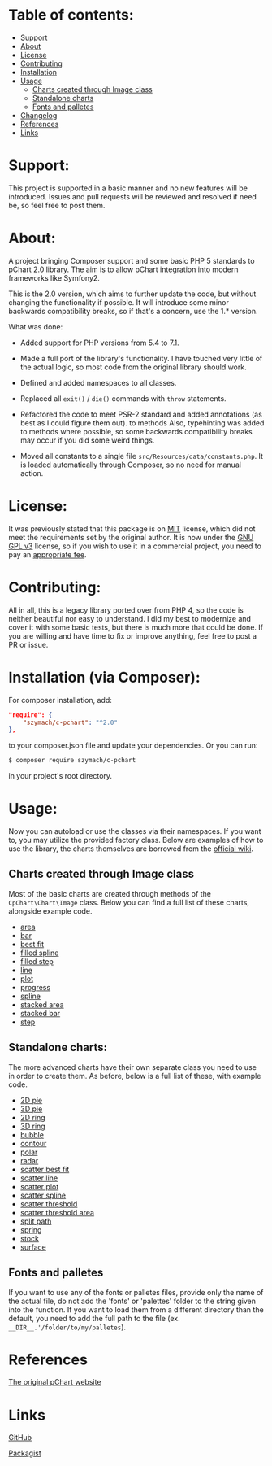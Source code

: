 Table of contents:
==================
* [Support](#support)
* [About](#about)
* [License](#license)
* [Contributing](#contributing)
* [Installation](#installation-via-composer)
* [Usage](#usage)
    - [Charts created through Image class](#charts-created-through-image-class)
    - [Standalone charts](#standalone-charts)
    - [Fonts and palletes](#fonts-and-palletes)
* [Changelog](#changelog)
* [References](#references)
* [Links](#links)

Support:
========

This project is supported in a basic manner and no new features will be introduced.
Issues and pull requests will be reviewed and resolved if need be, so feel free
to post them.

About:
======

A project bringing Composer support and some basic PHP 5 standards to pChart 2.0 library.
The aim is to allow pChart integration into modern frameworks like Symfony2.

This is the 2.0 version, which aims to further update the code, but without changing
the functionality if possible. It will introduce some minor backwards compatibility breaks,
so if that's a concern, use the 1.* version.

What was done:

- Added support for PHP versions from 5.4 to 7.1.

- Made a full port of the library's functionality. I have touched very little of
the actual logic, so most code from the original library should work.

- Defined and added namespaces to all classes.

- Replaced all `exit()` / `die()` commands with `throw` statements.

- Refactored the code to meet PSR-2 standard and added annotations (as best as I could figure them out).
to methods Also, typehinting was added to methods where possible, so some backwards compatibility breaks
may occur if you did some weird things.

- Moved all constants to a single file `src/Resources/data/constants.php`. It is loaded automatically
through Composer, so no need for manual action.

License:
========

It was previously stated that this package is on [MIT](https://opensource.org/licenses/MIT) license,
which did not meet the requirements set by the original author. It is now under the
[GNU GPL v3](http://www.gnu.org/licenses/gpl-3.0.html) license, so if you wish to
use it in a commercial project, you need to pay an [appropriate fee](http://www.pchart.net/license).

Contributing:
=============

All in all, this is a legacy library ported over from PHP 4, so the code is neither
beautiful nor easy to understand. I did my best to modernize and cover it with
some basic tests, but there is much more that could be done. If you are willing and
have time to fix or improve anything, feel free to post a PR or issue.

Installation (via Composer):
============================

For composer installation, add:

```json
"require": {
    "szymach/c-pchart": "^2.0"
},
```

to your composer.json file and update your dependencies. Or you can run:

```sh
$ composer require szymach/c-pchart
```

in your project's root directory.

Usage:
======

Now you can autoload or use the classes via their namespaces. If you want to, you
may utilize the provided factory class. Below are examples of how to use the library,
the charts themselves are borrowed from the [official wiki](http://wiki.pchart.net/).

Charts created through Image class
---------------------------------------

Most of the basic charts are created through methods of the `CpChart\Chart\Image`
class. Below you can find a full list of these charts, alongside example code.

- [area](examples/area.md)
- [bar](examples/bar.md)
- [best fit](examples/best_fit.md)
- [filled spline](examples/filled_spline.md)
- [filled step](examples/filled_step.md)
- [line](examples/line.md)
- [plot](examples/plot.md)
- [progress](examples/progress.md)
- [spline](examples/spline.md)
- [stacked area](examples/stacked_area.md)
- [stacked bar](examples/stacked_bar.md)
- [step](examples/step.md)

Standalone charts:
------------------------------------

The more advanced charts have their own separate class you need to use in order
to create them. As before, below is a full list of these, with example code.

- [2D pie](examples/2d_pie.md)
- [3D pie](examples/3d_pie.md)
- [2D ring](examples/2d_ring.md)
- [3D ring](examples/3d_ring.md)
- [bubble](examples/bubble.md)
- [contour](examples/contour.md)
- [polar](examples/polar.md)
- [radar](examples/radar.md)
- [scatter best fit](examples/scatter_best_fit.md)
- [scatter line](examples/scatter_line.md)
- [scatter plot](examples/scatter_plot.md)
- [scatter spline](examples/scatter_spline.md)
- [scatter threshold](examples/scatter_threshold.md)
- [scatter threshold area](examples/scatter_threshold_area.md)
- [split path](examples/split_path.md)
- [spring](examples/spring.md)
- [stock](examples/stock.md)
- [surface](examples/surface.md)

Fonts and palletes
------------------

If you want to use any of the fonts or palletes files, provide only
the name of the actual file, do not add the 'fonts' or 'palettes' folder to the
string given into the function. If you want to load them from a different directory
than the default, you need to add the full path to the file (ex. `__DIR__.'/folder/to/my/palletes`).

References
==========
[The original pChart website](http://www.pchart.net/)

Links
=====

[GitHub](https://github.com/szymach/c-pchart)

[Packagist](https://packagist.org/packages/szymach/c-pchart)
